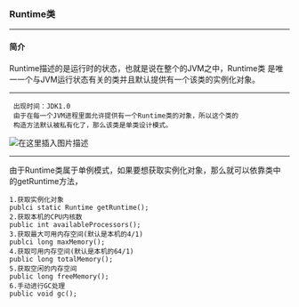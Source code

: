 ### Runtime类

---

#### **简介** 
Runtime描述的是运行时的状态，也就是说在整个的JVM之中，Runtime类
是唯一一个与JVM运行状态有关的类并且默认提供有一个该类的实例化对象。



---


     出现时间：JDK1.0
     由于在每一个JVM进程里面允许提供有一个Runtime类的对象，所以这个类的
     构造方法默认被私有化了，那么该类是单类设计模式。
     
 ![在这里插入图片描述](https://img-blog.csdnimg.cn/20200524134354486.png?x-oss-process=image/watermark,type_ZmFuZ3poZW5naGVpdGk,shadow_10,text_aHR0cHM6Ly9ibG9nLmNzZG4ubmV0L3FxXzQzMDcyMzk5,size_16,color_FFFFFF,t_70)
 
   
---

由于Runtime类属于单例模式，如果要想获取实例化对象，那么就可以依靠类中
的getRuntime方法，
    
    1.获取实例化对象
    publci static Runtime getRuntime();    
    2.获取本机的CPU内核数
    public int availableProcessors();
    3.获取最大可用内存空间(默认是本机的4/1)
    publci long maxMemory();
    4.获取可用内存空间(默认是本机的64/1)
    public long totalMemory();
    5.获取空闲的内存空间
    public long freeMemory();
    6.手动进行GC处理
    public void gc();